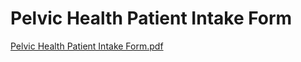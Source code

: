 # Pelvic Health Patient Intake Form

[Pelvic Health Patient Intake Form.pdf](Pelvic%20Health%20Patient%20Intake%20Form%204cf12b595f51445ba132a9d4bfbe39f5/Pelvic_Health_Patient_Intake_Form.pdf)